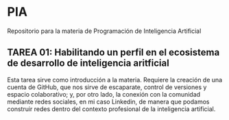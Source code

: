 # PIA
Repositorio para la materia de Programación de Inteligencia Artificial

## TAREA 01: Habilitando un perfil en el ecosistema de desarrollo de inteligencia aritficial
Esta tarea sirve como introducción a la materia. Requiere la creación de una cuenta de GitHub, que nos sirve de escaparate, control de versiones y espacio colaborativo; y, por otro lado, la conexión con la comunidad mediante redes sociales, en mi caso Linkedin, de manera que podamos construir redes dentro del contexto profesional de la inteligencia artificial.
